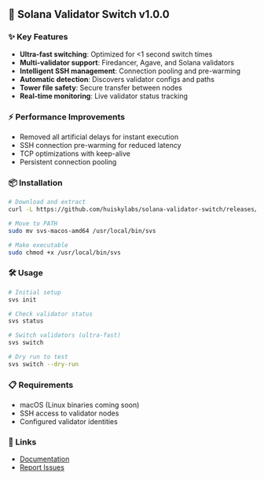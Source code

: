 ## 🚀 Solana Validator Switch v1.0.0

### ✨ Key Features
- **Ultra-fast switching**: Optimized for <1 second switch times
- **Multi-validator support**: Firedancer, Agave, and Solana validators
- **Intelligent SSH management**: Connection pooling and pre-warming
- **Automatic detection**: Discovers validator configs and paths
- **Tower file safety**: Secure transfer between nodes
- **Real-time monitoring**: Live validator status tracking

### ⚡ Performance Improvements
- Removed all artificial delays for instant execution
- SSH connection pre-warming for reduced latency
- TCP optimizations with keep-alive
- Persistent connection pooling

### 📦 Installation

```bash
# Download and extract
curl -L https://github.com/huiskylabs/solana-validator-switch/releases/download/v1.0.0/svs-v1.0.0-macos-amd64.tar.gz | tar -xz

# Move to PATH
sudo mv svs-macos-amd64 /usr/local/bin/svs

# Make executable
sudo chmod +x /usr/local/bin/svs
```

### 🛠️ Usage

```bash
# Initial setup
svs init

# Check validator status
svs status

# Switch validators (ultra-fast)
svs switch

# Dry run to test
svs switch --dry-run
```

### 📋 Requirements
- macOS (Linux binaries coming soon)
- SSH access to validator nodes
- Configured validator identities

### 🔗 Links
- [Documentation](https://github.com/huiskylabs/solana-validator-switch#readme)
- [Report Issues](https://github.com/huiskylabs/solana-validator-switch/issues)